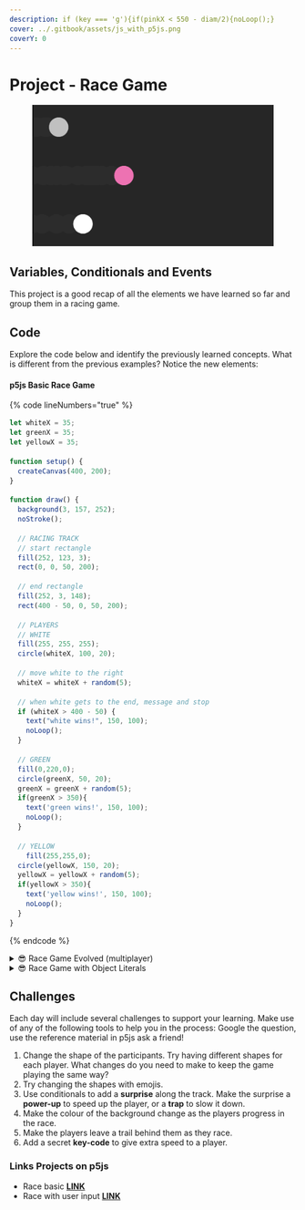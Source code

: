 ```yaml
---
description: if (key === 'g'){if(pinkX < 550 - diam/2){noLoop();}
cover: ../.gitbook/assets/js_with_p5js.png
coverY: 0
---
```


# Project - Race Game

<figure><img src="../.gitbook/assets/Screen Shot 2023-08-03 at 11.15.33 AM.png" alt=""><figcaption></figcaption></figure>

## Variables, Conditionals and Events

This project is a good recap of all the elements we have learned so far and group them in a racing game.

## Code

Explore the code below and identify the previously learned concepts.  What is different from the previous examples?  Notice the new elements:

#### p5js Basic Race Game

{% code lineNumbers="true" %}
```javascript
let whiteX = 35;
let greenX = 35;
let yellowX = 35;

function setup() {
  createCanvas(400, 200);
}

function draw() {
  background(3, 157, 252);
  noStroke();
  
  // RACING TRACK
  // start rectangle
  fill(252, 123, 3);
  rect(0, 0, 50, 200);

  // end rectangle
  fill(252, 3, 148);
  rect(400 - 50, 0, 50, 200);

  // PLAYERS
  // WHITE
  fill(255, 255, 255);
  circle(whiteX, 100, 20);

  // move white to the right
  whiteX = whiteX + random(5);

  // when white gets to the end, message and stop
  if (whiteX > 400 - 50) {
    text("white wins!", 150, 100);
    noLoop();
  }
  
  // GREEN
  fill(0,220,0);
  circle(greenX, 50, 20);
  greenX = greenX + random(5);
  if(greenX > 350){
    text('green wins!', 150, 100);
    noLoop();
  }
  
  // YELLOW
    fill(255,255,0);
  circle(yellowX, 150, 20);
  yellowX = yellowX + random(5);
  if(yellowX > 350){
    text('yellow wins!', 150, 100);
    noLoop();
  }
}
```
{% endcode %}

<details>

<summary><span data-gb-custom-inline data-tag="emoji" data-code="1f60e">😎</span> Race Game Evolved (multiplayer)</summary>

This version of the game makes use of Events.  Actions detected by the computer, in this case by the user pressing keys to make the objects move on the track

```javascript
let pinkX = 25;
let silverX = 25;
let whiteX = 25;
let pinkWin,
  silverWin,
  whiteWin = false;
let diam = 40;

function setup() {
  createCanvas(600, 400);
}

function draw() {
  background(42, 20);
  noStroke();

  // RACETRACK
  fill(0, 20);
  rect(0, 0, 50, 400);

  fill(200, 20);
  rect(550, 0, 50, 400);

  // Silver Player
  fill("silver");
  circle(silverX, 100, 40);
  if (silverWin) {
    text("Silver Wins!", 300, 200);
  }
  
  // Pink Player
  fill("hotpink");
  circle(pinkX, 200, 40);
  if (pinkWin) {
    text("Pink Wins!", 300, 200);
  }

  // White Player
  fill("white");
  circle(whiteX, 300, 40);
  if (whiteWin) {
    text("White Wins!", 300, 200);
  }
}

// Event listener 
// Function that detects the user pressing Keys
function keyPressed() {
  if (key === "a") {
    if (silverX < 550 - diam / 2) {
      silverX += random(-5, 30);
    } else {
      silverWin = true;
      noLoop();
    }
  }
  
  if (key === "g") {
    if (pinkX < 550 - diam / 2) {
      pinkX += random(-5, 30);
    } else {
      pinkWin = true;
      noLoop();
    }
  }

  if (key === "l") {
    if (whiteX < 550 - diam / 2) {
      whiteX += random(-5, 30);
    } else {
      whiteWin = true;
      noLoop();
    }
  }
}
```

</details>

<details>

<summary><span data-gb-custom-inline data-tag="emoji" data-code="1f60e">😎</span> Race Game with Object Literals  </summary>

```javascript
// Object Literal per player
let whitePlayer = {
  x: 35,
  y: 100,
  diam: 20
}

let greenPlayer = {
  x: 35,
  y: 50,
  diam: 20
}

let yellowPlayer = {
  x: 35,
  y: 150,
  diam: 20
}

function setup() {
  createCanvas(400, 200);
}

function draw() {
  background(3, 157, 252);
  noStroke();
  
  // RACING TRACK
  // start rectangle
  fill(252, 123, 3);
  rect(0, 0, 50, 200);

  // end rectangle
  fill(252, 3, 148);
  rect(400 - 50, 0, 50, 200);

  // PLAYERS
  // WHITE
  fill(255, 255, 255);
  circle(whitePlayer.x, whitePlayer.y, whitePlayer.diam);

  // move white to the right
  whitePlayer.x = whitePlayer.x + random(5);

  // when white gets to the end, message and stop
  if (whitePlayer.x > 400 - 50) {
    text("white wins!", 150, 100);
    noLoop();
  }
  
  // GREEN
  fill(0,220,0);
  circle(greenPlayer.x, greenPlayer.y, greenPlayer.diam);
  greenPlayer.x = greenPlayer.x + random(5);
  if(greenPlayer.x > 350){
    text('green wins!', 150, 100);
    noLoop();
  }
  
  // YELLOW
    fill(255,255,0);
  circle(yellowPlayer.x, yellowPlayer.y, yellowPlayer.diam);
  yellowPlayer.x = yellowPlayer.x + random(5);
  if(yellowPlayer.x > 350){
    text('yellow wins!', 150, 100);
    noLoop();
  }
}
```

</details>

## Challenges

Each day will include several challenges to support your learning.  Make use of any of the following tools to help you in the process: Google the question, use the reference material in p5js ask a friend!

1. Change the shape of the participants.  Try having different shapes for each player. What changes do you need to make to keep the game playing the same way?
2. Try changing the shapes with emojis.
3. Use conditionals to add a **surprise** along the track.  Make the surprise a **power-up** to speed up the player, or a **trap** to slow it down.
4. Make the colour of the background change as the players progress in the race.
5. Make the players leave a trail behind them as they race.
6. Add a secret **key-code** to give extra speed to a player.

### Links Projects on p5js&#x20;

* Race basic [**LINK**](https://editor.p5js.org/Garcila/sketches/2rB3BHS6C)
* Race with user input [**LINK**](https://editor.p5js.org/Garcila/sketches/OxblFvkfz)
